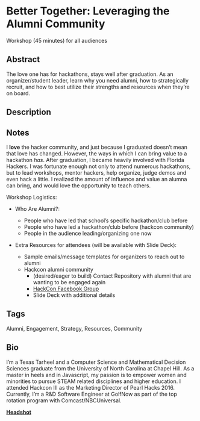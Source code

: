 # Better Together: Leveraging the Alumni Community
Workshop (45 minutes) for all audiences

## Abstract 
The love one has for hackathons, stays well after graduation. As an organizer/student leader, learn why you need alumni, how to strategically recruit, and how to best utilize their strengths and resources when they’re on board. 

## Description

## Notes
I **love** the hacker community, and just because I graduated doesn’t mean that love has changed. However, the ways in which I can bring value to a hackathon _has_. After graduation, I became heavily involved with Florida Hackers. I was fortunate enough not only to attend numerous hackathons, but to lead workshops, mentor hackers, help organize, judge demos and even hack a little. I realized the amount of influence and value an alumna can bring, and would love the opportunity to teach others.
 
Workshop Logistics: 
- Who Are Alumni?:
    - People who have led that school’s specific hackathon/club before
    - People who have led a hackathon/club before (hackcon community)
    - People in the audience leading/organizing one now

- Extra Resources for attendees (will be available with Slide Deck):
    - Sample emails/message templates for organizers to reach out to alumni
    - Hackcon alumni community 
      - (desired/eager to build) Contact Repository with alumni that are wanting to be engaged again
      - [HackCon Facebook Group](https://www.facebook.com/groups/477208955721247/)
      - Slide Deck with additional details
## Tags
Alumni, Engagement, Strategy, Resources, Community

## Bio
I’m a Texas Tarheel and a Computer Science and Mathematical Decision Sciences graduate from the University of North Carolina at Chapel Hill. As a master in heels and in Javascript, my passion is to empower women and minorities to pursue STEAM related disciplines and higher education. I attended Hackcon III as the Marketing Director of Pearl Hacks 2016. Currently, I’m a R&D Software Engineer at GolfNow as part of the top rotation program with Comcast/NBCUniversal.

[**Headshot**](https://drive.google.com/open?id=0B6Rvfz8_Cu6Ab21iRGY3a2pZMTA)

